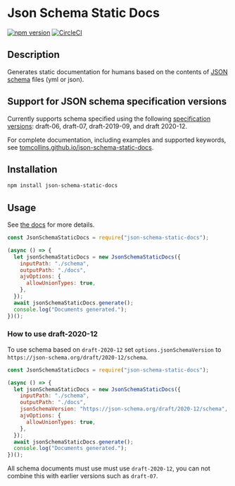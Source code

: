 # Json Schema Static Docs

[![npm version](https://badge.fury.io/js/json-schema-static-docs.svg)](https://badge.fury.io/js/json-schema-static-docs) [![CircleCI](https://circleci.com/gh/tomcollins/json-schema-static-docs/tree/master.svg?style=svg)](https://circleci.com/gh/tomcollins/json-schema-static-docs/tree/master)

## Description

Generates static documentation for humans based on the contents of [JSON schema](https://json-schema.org/) files (yml or json).

## Support for JSON schema specification versions

Currently supports schema specified using the following [specification versions](https://json-schema.org/specification-links.html):
draft-06, draft-07, draft-2019-09, and draft 2020-12.

For complete documentation, including examples and supported keywords, see [tomcollins.github.io/json-schema-static-docs](https://tomcollins.github.io/json-schema-static-docs/).

## Installation

```bash
npm install json-schema-static-docs
```

## Usage

See [the docs](https://tomcollins.github.io/json-schema-static-docs/) for more details.

```javascript
const JsonSchemaStaticDocs = require("json-schema-static-docs");

(async () => {
  let jsonSchemaStaticDocs = new JsonSchemaStaticDocs({
    inputPath: "./schema",
    outputPath: "./docs",
    ajvOptions: {
      allowUnionTypes: true,
    },
  });
  await jsonSchemaStaticDocs.generate();
  console.log("Documents generated.");
})();
```

### How to use draft-2020-12

To use schema based on `draft-2020-12` set `options.jsonSchemaVersion` to `https://json-schema.org/draft/2020-12/schema`.

```javascript
const JsonSchemaStaticDocs = require("json-schema-static-docs");

(async () => {
  let jsonSchemaStaticDocs = new JsonSchemaStaticDocs({
    inputPath: "./schema",
    outputPath: "./docs",
    jsonSchemaVersion: "https://json-schema.org/draft/2020-12/schema",
    ajvOptions: {
      allowUnionTypes: true,
    },
  });
  await jsonSchemaStaticDocs.generate();
  console.log("Documents generated.");
})();
```

All schema documents must use must use `draft-2020-12`, you can not combine this with earlier versions such as `draft-07`.

